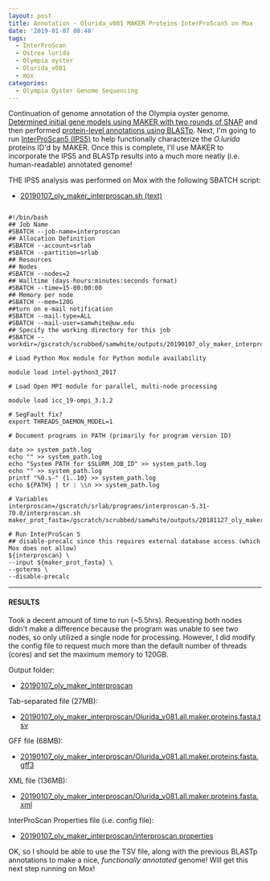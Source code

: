 ```yaml
---
layout: post
title: Annotation - Olurida_v081 MAKER Proteins InterProScan5 on Mox
date: '2019-01-07 08:48'
tags:
  - InterProScan
  - Ostrea lurida
  - Olympia oyster
  - Olurida_v081
  - mox
categories:
  - Olympia Oyster Genome Sequencing
---
```

Continuation of genome annotation of the Olympia oyster genome. [Determined initial gene models using MAKER with two rounds of SNAP](https://robertslab.github.io/sams-notebook/2018/11/27/Annotation-Olurida_v081-MAKER-on-Mox.html) and then performed [protein-level annotations using BLASTp](https://robertslab.github.io/sams-notebook/2018/12/20/Annotation-Olurida_v081-MAKER-Proteins-BLASTp.html). Next, I'm going to run [InterProScan5 (IPS5)](https://github.com/ebi-pf-team/interproscan/wiki) to help functionally characterize the _O.lurida_ proteins ID'd by MAKER. Once this is complete, I'll use MAKER to incorporate the IPS5 and BLASTp results into a much more neatly (i.e. human-readable) annotated genome!

THE IPS5 analysis was performed on Mox with the following SBATCH script:

- [20190107_oly_maker_interproscan.sh (text)](https://gannet.fish.washington.edu/Atumefaciens/20190107_oly_maker_interproscan/20190107_oly_maker_interproscan.sh)

<pre><code>
#!/bin/bash
## Job Name
#SBATCH --job-name=interproscan
## Allocation Definition
#SBATCH --account=srlab
#SBATCH --partition=srlab
## Resources
## Nodes
#SBATCH --nodes=2
## Walltime (days-hours:minutes:seconds format)
#SBATCH --time=15-00:00:00
## Memory per node
#SBATCH --mem=120G
##turn on e-mail notification
#SBATCH --mail-type=ALL
#SBATCH --mail-user=samwhite@uw.edu
## Specify the working directory for this job
#SBATCH --workdir=/gscratch/scrubbed/samwhite/outputs/20190107_oly_maker_interproscan

# Load Python Mox module for Python module availability

module load intel-python3_2017

# Load Open MPI module for parallel, multi-node processing

module load icc_19-ompi_3.1.2

# SegFault fix?
export THREADS_DAEMON_MODEL=1

# Document programs in PATH (primarily for program version ID)

date >> system_path.log
echo "" >> system_path.log
echo "System PATH for $SLURM_JOB_ID" >> system_path.log
echo "" >> system_path.log
printf "%0.s-" {1..10} >> system_path.log
echo ${PATH} | tr : \\n >> system_path.log

# Variables
interproscan=/gscratch/srlab/programs/interproscan-5.31-70.0/interproscan.sh
maker_prot_fasta=/gscratch/scrubbed/samwhite/outputs/20181127_oly_maker_genome_annotation/Olurida_v081.all.maker.proteins.fasta

# Run InterProScan 5
## disable-precalc since this requires external database access (which Mox does not allow)
${interproscan} \
--input ${maker_prot_fasta} \
--goterms \
--disable-precalc
</code></pre>

---

#### RESULTS

Took a decent amount of time to run (~5.5hrs). Requesting both nodes didn't make a difference because the program was unable to see two nodes, so only utilized a single node for processing. However, I did modify the config file to request much more than the default number of threads (cores) and set the maximum memory to 120GB.

Output folder:

- [20190107_oly_maker_interproscan](https://gannet.fish.washington.edu/Atumefaciens/20190107_oly_maker_interproscan)

Tab-separated file (27MB):

- [20190107_oly_maker_interproscan/Olurida_v081.all.maker.proteins.fasta.tsv](https://gannet.fish.washington.edu/Atumefaciens/20190107_oly_maker_interproscan/Olurida_v081.all.maker.proteins.fasta.tsv)

GFF file (68MB):

- [20190107_oly_maker_interproscan/Olurida_v081.all.maker.proteins.fasta.gff3](https://gannet.fish.washington.edu/Atumefaciens/20190107_oly_maker_interproscan/Olurida_v081.all.maker.proteins.fasta.gff3)

XML file (136MB):

- [20190107_oly_maker_interproscan/Olurida_v081.all.maker.proteins.fasta.xml](https://gannet.fish.washington.edu/Atumefaciens/20190107_oly_maker_interproscan/Olurida_v081.all.maker.proteins.fasta.xml)

InterProScan Properties file (i.e. config file):

- [20190107_oly_maker_interproscan/interproscan.properties](https://gannet.fish.washington.edu/Atumefaciens/20190107_oly_maker_interproscan/interproscan.properties)

OK, so I should be able to use the TSV file, along with the previous BLASTp annotations to make a nice, _functionally annotated_ genome! Will get this next step running on Mox!
